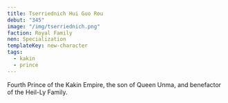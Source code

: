 ```yaml
---
title: Tserriednich Hui Guo Rou
debut: "345"
image: "/img/tserriednich.png"
faction: Royal Family
nen: Specialization
templateKey: new-character
tags:
  - kakin
  - prince
---
```


Fourth Prince of the Kakin Empire, the son of Queen Unma, and benefactor of the Heil-Ly Family.
